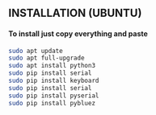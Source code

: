 ## INSTALLATION (UBUNTU)
#### To install just copy everything and paste
```bash
sudo apt update
sudo apt full-upgrade
sudo apt install python3
sudo pip install serial
sudo pip install keyboard
sudo pip install serial
sudo pip install pyserial
sudo pip install pybluez
```
